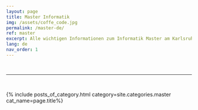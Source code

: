 ```yaml
---
layout: page
title: Master Informatik
img: /assets/coffe_code.jpg
permalink: /master-de/
ref: master
excerpt: Alle wichtigen Informationen zum Informatik Master am Karlsruher Institut für Technologie
lang: de
nav_order: 1
---
```




<br>
<hr>
<br>

{% include posts_of_category.html category=site.categories.master cat_name=page.title%}
